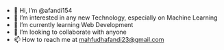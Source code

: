 - 👋 Hi, I’m @afandi154
- 👀 I’m interested in any new Technology, especially on Machine Learning
- 🌱 I’m currently learning Web Development
- 💞️ I’m looking to collaborate with anyone
- 📫 How to reach me at mahfudhafandi23@gmail.com

<!---
afandi154/afandi154 is a ✨ special ✨ repository because its `README.md` (this file) appears on your GitHub profile.
You can click the Preview link to take a look at your changes.
--->
